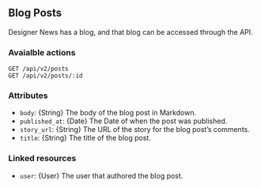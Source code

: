 ## Blog Posts

Designer News has a blog, and that blog can be accessed through the API.

### Avaialble actions

```
GET /api/v2/posts
GET /api/v2/posts/:id
```

### Attributes

- `body`: {String} The body of the blog post in Markdown.
- `published_at`: {Date} The Date of when the post was published.
- `story_url`: {String} The URL of the story for the blog post’s comments.
- `title`: {String} The title of the blog post.

### Linked resources

- `user`: {User} The user that authored the blog post.
